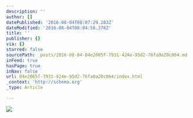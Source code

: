 ```yaml
---
description: ''
author: []
datePublished: '2016-08-04T08:07:29.283Z'
dateModified: '2016-08-04T08:04:58.376Z'
title: ''
publisher: {}
via: {}
starred: false
sourcePath: _posts/2016-08-04-04e2065f-7931-424e-95d2-76fa0a20c064.md
inFeed: true
hasPage: true
inNav: false
url: 04e2065f-7931-424e-95d2-76fa0a20c064/index.html
_context: 'http://schema.org'
_type: Article

---
```

![](https://the-grid-user-content.s3-us-west-2.amazonaws.com/4ba75142-83f2-45ae-b147-95faa5f34c50.jpg)